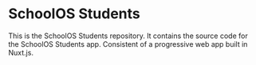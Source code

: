 # SchoolOS Students

This is the SchoolOS Students repository. It contains the source code for the SchoolOS Students app.
Consistent of a progressive web app built in Nuxt.js.
